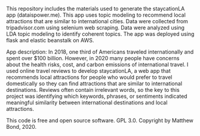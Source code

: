 This repository includes the materials used to generate the staycationLA app (dataispower.me). This app uses topic modeling to recommend local attractions that are similar to international cities. 
Data were collected from tripadvisor.com using selenium web scraping. 
Data were analyzed using LDA topic modeling to identify coherent topics. 
The app was deployed using flask and elastic beanstalk on AWS.


App description:
In 2018, one third of Americans traveled internationally and spent over $100 billion. However, in 2020 many people have concerns about the health risks, cost, and carbon emissions of international travel.
I used online travel reviews to develop staycationLA, a web app that recommends local attractions for people who would prefer to travel domestically so they can find attractions that are similar to international destinations. 
Reviews often contain irrelevant words, so the key to this project was identifying which keywords, phrases, or sentiments indicated meaningful similarity between international destinations and local attractions.


This code is free and open source software. GPL 3.0.
Copyright by Matthew Bond, 2020.


